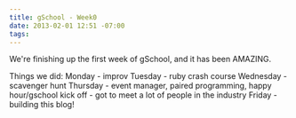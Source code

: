 ```yaml
---
title: gSchool - Week0
date: 2013-02-01 12:51 -07:00
tags:
---
```


We're finishing up the first week of gSchool, and it has been AMAZING. 

Things we did:
Monday - improv
Tuesday - ruby crash course
Wednesday - scavenger hunt
Thursday - event manager, paired programming, happy hour/gschool kick off - got to meet a lot of people in the industry
Friday - building this blog!
